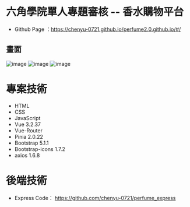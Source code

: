 # 六角學院單人專題審核 -- 香水購物平台 
  - Github Page ：https://chenyu-0721.github.io/perfume2.0.github.io/#/

## 畫面

![image](https://github.com/chenyu-0721/perfume2.0.github.io/assets/59197038/1883bade-fa6b-4491-b73d-83fcc08c1d22)
![image](https://github.com/chenyu-0721/perfume2.0.github.io/assets/59197038/3584f1d8-8d61-480e-9a3a-35c063edf12d)
![image](https://github.com/chenyu-0721/perfume2.0.github.io/assets/59197038/9c566e02-d039-4a38-be63-1aaf797cfc7d)


 # 專案技術
  - HTML
  - CSS
  - JavaScript
  - Vue 3.2.37
  - Vue-Router
  - Pinia 2.0.22
  - Bootstrap 5.1.1
  - Bootstrap-icons 1.7.2
  - axios 1.6.8
# 後端技術
  - Express Code： https://github.com/chenyu-0721/perfume_express

